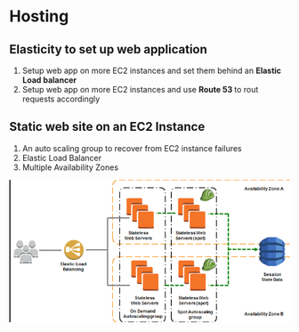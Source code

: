 # Hosting

## Elasticity to set up web application
  1. Setup web app on more EC2 instances and set them behind an <b>Elastic Load balancer</b>
  2. Setup web app on more EC2 instances and use <b> Route 53 </b> to rout requests accordingly

## Static web site on an EC2 Instance
  1. An auto scaling group to recover from EC2 instance failures
  2. Elastic Load Balancer
  3. Multiple Availability Zones

  ![Alt text](./images/hosting-static-web.png)
